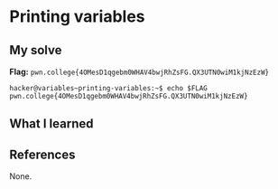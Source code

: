 # Printing variables


## My solve
**Flag:** `pwn.college{4OMesD1qgebm0WHAV4bwjRhZsFG.QX3UTN0wiM1kjNzEzW}`


```
hacker@variables~printing-variables:~$ echo $FLAG
pwn.college{4OMesD1qgebm0WHAV4bwjRhZsFG.QX3UTN0wiM1kjNzEzW}
```

## What I learned


## References 
None.
